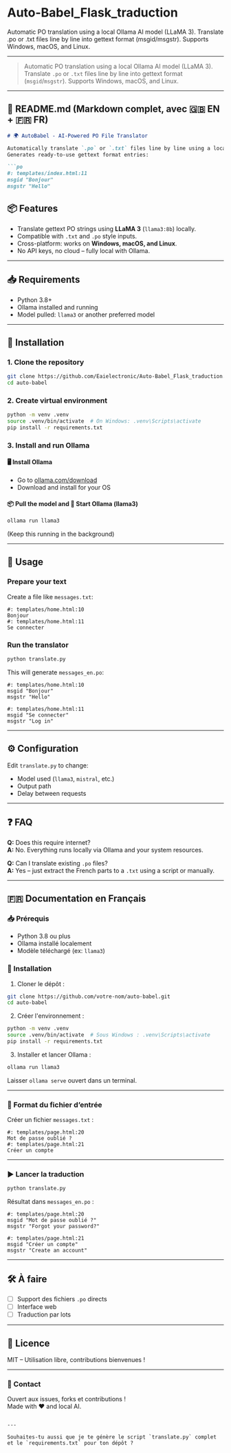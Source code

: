# Auto-Babel_Flask_traduction
Automatic PO translation using a local Ollama AI model (LLaMA 3). Translate .po or .txt files line by line into gettext format (msgid/msgstr). Supports Windows, macOS, and Linux.




---

> Automatic PO translation using a local Ollama AI model (LLaMA 3). Translate `.po` or `.txt` files line by line into gettext format (`msgid`/`msgstr`). Supports Windows, macOS, and Linux.  

---

## 📘 README.md (Markdown complet, avec 🇬🇧 EN + 🇫🇷 FR)

```markdown
# 🌍 AutoBabel - AI-Powered PO File Translator

Automatically translate `.po` or `.txt` files line by line using a local LLaMA 3 model via [Ollama](https://ollama.com/).  
Generates ready-to-use gettext format entries:

```po
#: templates/index.html:11
msgid "Bonjour"
msgstr "Hello"
```

## 📦 Features

- Translate gettext PO strings using **LLaMA 3** (`llama3:8b`) locally.
- Compatible with `.txt` and `.po` style inputs.
- Cross-platform: works on **Windows, macOS, and Linux**.
- No API keys, no cloud – fully local with Ollama.

---

## 📥 Requirements

- Python 3.8+
- Ollama installed and running
- Model pulled: `llama3` or another preferred model

---

## 🚀 Installation

### 1. Clone the repository

```bash
git clone https://github.com/Eaielectronic/Auto-Babel_Flask_traduction.git
cd auto-babel
```

### 2. Create virtual environment

```bash
python -m venv .venv
source .venv/bin/activate  # On Windows: .venv\Scripts\activate
pip install -r requirements.txt
```

### 3. Install and run Ollama

#### 🖥️ Install Ollama

- Go to [ollama.com/download](https://ollama.com/download)
- Download and install for your OS

#### 📦 Pull the model and 🔄 Start Ollama (llama3)

```bash
ollama run llama3
```

(Keep this running in the background)

---

## 🧠 Usage

### Prepare your text

Create a file like `messages.txt`:

```
#: templates/home.html:10
Bonjour
#: templates/home.html:11
Se connecter
```

### Run the translator

```bash
python translate.py
```

This will generate `messages_en.po`:

```po
#: templates/home.html:10
msgid "Bonjour"
msgstr "Hello"

#: templates/home.html:11
msgid "Se connecter"
msgstr "Log in"
```

---

## ⚙️ Configuration

Edit `translate.py` to change:
- Model used (`llama3`, `mistral`, etc.)
- Output path
- Delay between requests

---

## ❓ FAQ

**Q:** Does this require internet?  
**A:** No. Everything runs locally via Ollama and your system resources.

**Q:** Can I translate existing `.po` files?  
**A:** Yes – just extract the French parts to a `.txt` using a script or manually.

---

## 🇫🇷 Documentation en Français

### 📥 Prérequis

- Python 3.8 ou plus
- Ollama installé localement
- Modèle téléchargé (ex: `llama3`)

### 🚀 Installation

1. Cloner le dépôt :
```bash
git clone https://github.com/votre-nom/auto-babel.git
cd auto-babel
```

2. Créer l'environnement :
```bash
python -m venv .venv
source .venv/bin/activate  # Sous Windows : .venv\Scripts\activate
pip install -r requirements.txt
```

3. Installer et lancer Ollama :
```bash
ollama run llama3
```

Laisser `ollama serve` ouvert dans un terminal.

---

### 📄 Format du fichier d’entrée

Créer un fichier `messages.txt` :

```
#: templates/page.html:20
Mot de passe oublié ?
#: templates/page.html:21
Créer un compte
```

---

### ▶️ Lancer la traduction

```bash
python translate.py
```

Résultat dans `messages_en.po` :

```po
#: templates/page.html:20
msgid "Mot de passe oublié ?"
msgstr "Forgot your password?"

#: templates/page.html:21
msgid "Créer un compte"
msgstr "Create an account"
```

---

## 🛠️ À faire

- [ ] Support des fichiers `.po` directs
- [ ] Interface web
- [ ] Traduction par lots

---

## 📄 Licence

MIT – Utilisation libre, contributions bienvenues !

---

### 💬 Contact

Ouvert aux issues, forks et contributions !  
Made with ❤️ and local AI.

```

---

Souhaites-tu aussi que je te génère le script `translate.py` complet et le `requirements.txt` pour ton dépôt ?

